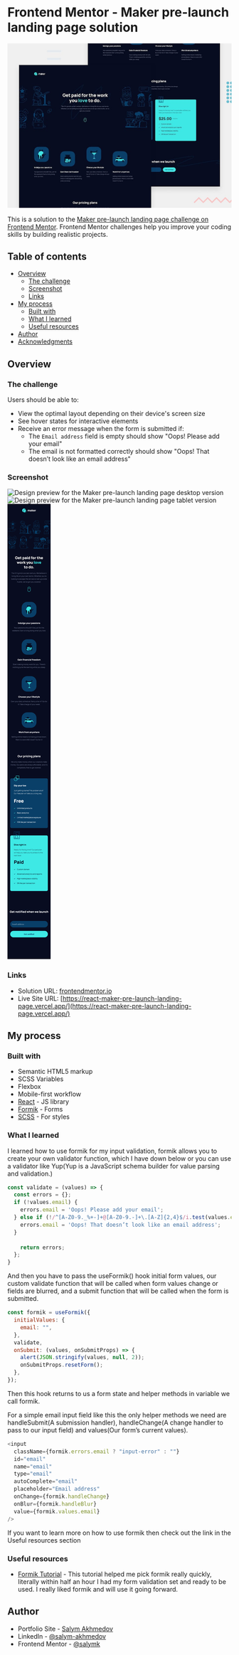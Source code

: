 # Frontend Mentor - Maker pre-launch landing page solution

![Design preview for the Maker pre-launch landing page coding challenge](./preview.jpg)

This is a solution to the [Maker pre-launch landing page challenge on Frontend Mentor](https://www.frontendmentor.io/challenges/maker-prelaunch-landing-page-WVZIJtKLd). Frontend Mentor challenges help you improve your coding skills by building realistic projects.

## Table of contents

- [Overview](#overview)
  - [The challenge](#the-challenge)
  - [Screenshot](#screenshot)
  - [Links](#links)
- [My process](#my-process)
  - [Built with](#built-with)
  - [What I learned](#what-i-learned)
  - [Useful resources](#useful-resources)
- [Author](#author)
- [Acknowledgments](#acknowledgments)

## Overview

### The challenge

Users should be able to:

- View the optimal layout depending on their device's screen size
- See hover states for interactive elements
- Receive an error message when the form is submitted if:
  - The `Email address` field is empty should show "Oops! Please add your email"
  - The email is not formatted correctly should show "Oops! That doesn’t look like an email address"

### Screenshot

![Design preview for the Maker pre-launch landing page desktop version](./pre-makr-landing-page--desktop.png)
![Design preview for the Maker pre-launch landing page tablet version](./pre-makr-landing-page--tablet.png)
![Design preview for the Maker pre-launch landing page mobile version](./pre-makr-landing-page--mobile.png)

### Links

- Solution URL: [frontendmentor.io](https://your-solution-url.com)
- Live Site URL: [https://react-maker-pre-launch-landing-page.vercel.app/](https://react-maker-pre-launch-landing-page.vercel.app/)

## My process

### Built with

- Semantic HTML5 markup
- SCSS Variables
- Flexbox
- Mobile-first workflow
- [React](https://reactjs.org/) - JS library
- [Formik](https://formik.org/) - Forms
- [SCSS](https://sass-lang.com/) - For styles

### What I learned

I learned how to use formik for my input validation, formik allows you to create your own validator function, which I have down below or you can use a validator like Yup(Yup is a JavaScript schema builder for value parsing and validation.)

```js
const validate = (values) => {
  const errors = {};
  if (!values.email) {
    errors.email = 'Oops! Please add your email';
  } else if (!/^[A-Z0-9._%+-]+@[A-Z0-9.-]+\.[A-Z]{2,4}$/i.test(values.email)) {
    errors.email = 'Oops! That doesn’t look like an email address';
  }

    return errors;
  };
}
```

And then you have to pass the useFormik() hook initial form values, our custom validate function that will be called when
form values change or fields are blurred, and a submit function that will
be called when the form is submitted.

```js
const formik = useFormik({
  initialValues: {
    email: "",
  },
  validate,
  onSubmit: (values, onSubmitProps) => {
    alert(JSON.stringify(values, null, 2));
    onSubmitProps.resetForm();
  },
});
```

Then this hook returns to us a form state and helper methods in variable we call formik.

For a simple email input field like this the only helper methods we need are handleSubmit(A submission handler),
handleChange(A change handler to pass to our input field) and values(Our form’s current values).

```js
<input
  className={formik.errors.email ? "input-error" : ""}
  id="email"
  name="email"
  type="email"
  autoComplete="email"
  placeholder="Email address"
  onChange={formik.handleChange}
  onBlur={formik.handleBlur}
  value={formik.values.email}
/>
```

If you want to learn more on how to use formik then check out the link in the Useful resources section

### Useful resources

- [Formik Tutorial](https://formik.org/docs/tutorial) - This tutorial helped me pick formik really quickly, literally within half an hour I had my form validation set and ready to be used. I really liked formik and will use it going forward.

## Author

- Portfolio Site - [Salym Akhmedov](https://www.salymakhmedov.dev/)
- LinkedIn - [@salym-akhmedov](https://www.linkedin.com/in/salym-akhmedov/)
- Frontend Mentor - [@salymk](https://www.frontendmentor.io/profile/salymk)
